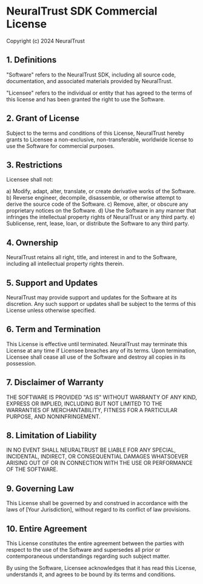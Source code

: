 # NeuralTrust SDK Commercial License

Copyright (c) 2024 NeuralTrust

## 1. Definitions

"Software" refers to the NeuralTrust SDK, including all source code, documentation, and associated materials provided by NeuralTrust.

"Licensee" refers to the individual or entity that has agreed to the terms of this license and has been granted the right to use the Software.

## 2. Grant of License

Subject to the terms and conditions of this License, NeuralTrust hereby grants to Licensee a non-exclusive, non-transferable, worldwide license to use the Software for commercial purposes.

## 3. Restrictions

Licensee shall not:

a) Modify, adapt, alter, translate, or create derivative works of the Software.
b) Reverse engineer, decompile, disassemble, or otherwise attempt to derive the source code of the Software.
c) Remove, alter, or obscure any proprietary notices on the Software.
d) Use the Software in any manner that infringes the intellectual property rights of NeuralTrust or any third party.
e) Sublicense, rent, lease, loan, or distribute the Software to any third party.

## 4. Ownership

NeuralTrust retains all right, title, and interest in and to the Software, including all intellectual property rights therein.

## 5. Support and Updates

NeuralTrust may provide support and updates for the Software at its discretion. Any such support or updates shall be subject to the terms of this License unless otherwise specified.

## 6. Term and Termination

This License is effective until terminated. NeuralTrust may terminate this License at any time if Licensee breaches any of its terms. Upon termination, Licensee shall cease all use of the Software and destroy all copies in its possession.

## 7. Disclaimer of Warranty

THE SOFTWARE IS PROVIDED "AS IS" WITHOUT WARRANTY OF ANY KIND, EXPRESS OR IMPLIED, INCLUDING BUT NOT LIMITED TO THE WARRANTIES OF MERCHANTABILITY, FITNESS FOR A PARTICULAR PURPOSE, AND NONINFRINGEMENT.

## 8. Limitation of Liability

IN NO EVENT SHALL NEURALTRUST BE LIABLE FOR ANY SPECIAL, INCIDENTAL, INDIRECT, OR CONSEQUENTIAL DAMAGES WHATSOEVER ARISING OUT OF OR IN CONNECTION WITH THE USE OR PERFORMANCE OF THE SOFTWARE.

## 9. Governing Law

This License shall be governed by and construed in accordance with the laws of [Your Jurisdiction], without regard to its conflict of law provisions.

## 10. Entire Agreement

This License constitutes the entire agreement between the parties with respect to the use of the Software and supersedes all prior or contemporaneous understandings regarding such subject matter.

By using the Software, Licensee acknowledges that it has read this License, understands it, and agrees to be bound by its terms and conditions.